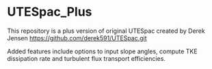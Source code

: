 # UTESpac_Plus
This repository is a plus version of original UTESpac created by Derek Jensen
https://github.com/derek591/UTESpac.git

Added features include options to input slope angles, compute TKE dissipation rate and turbulent flux transport efficiencies.
